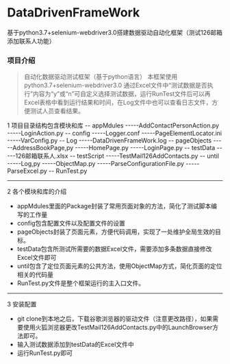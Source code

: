 # DataDrivenFrameWork
基于python3.7+selenium-webdriver3.0搭建数据驱动自动化框架（测试126邮箱添加联系人功能）
### 项目介绍
> 自动化数据驱动测试框架（基于python语言）
> 本框架使用python3.7+selenium-webdriver3.0 通过Excel文件中“测试数据是否执行”内容为“y”或“n”可自定义选择测试数据，运行RunTest文件后可以再Excel表格中看到运行结果和时间，在Log文件中也可以查看日志文件，方便测试人员查看结果。

1 项目目录结构包含模块和库
		-- appMdules
		-----AddContactPersonAction.py
		-----LoginAction.py
		-- config
		-----Logger.conf
		-----PageElementLocator.ini
		-----VarConfig.py
		-- Log
		-----DataDrivenFrameWork.log
		-- pageObjects
		-----AddressBookPage,py
		-----HomePage.py
		-----LoginPage.py
		-- testData
		-----126邮箱联系人.xlsx
		-- testScript
		-----TestMail126AddContacts.py
		-- until
		-----Log,py
		-----ObjectMap.py
		-----ParseConfigurationFile.py
		-----ParseExcel.py
		-- RunTest.py

--------------
2 	各个模块和库的介绍
- appMdules里面的Package封装了常用页面对象的方法，简化了测试脚本编写的工作量
- config包含配置文件以及配置文件的设置
-  pageObjects封装了页面元素，方便代码调用，实现了一处维护全局生效的目标。
-  testData包含所测试所需要的数据Excel文件，需要添加多条数据直接修改Excel文件即可
-  until包含了定位页面元素的公共方法，使用ObjectMap方式，简化页面的定位相关的代码量
-  RunTest.py文件是整个框架运行的主入口文件。


----------
3 安装配置
- git clone到本地之后，下载谷歌浏览器的驱动文件（注意更改路径），如果需要使用火狐浏览器更改TestMail126AddContacts.py中的LaunchBrowser方法即可。
- 输入测试数据添加到testData的Excel文件中
- 运行RunTest.py即可
			
		
	
